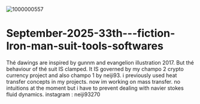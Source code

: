 ![1000000557](https://github.com/user-attachments/assets/903809c7-661e-4427-8e8e-84b5d7b32657)
# September-2025-33th---fiction-Iron-man-suit-tools-softwares
Thé dawings are inspired by gunnm and evangelion illustration 2017. But thé behaviour of thé suit IS  clamped. It IS governed by my champo 2 crypto currency project and also champo 1 by neiji93.
i previously used heat transfer concepts in my projects. now im working on mass transfer. no intuitions at the moment but i have to prevent dealing with navier stokes fluid dynamics.
instagram : neiji93270

